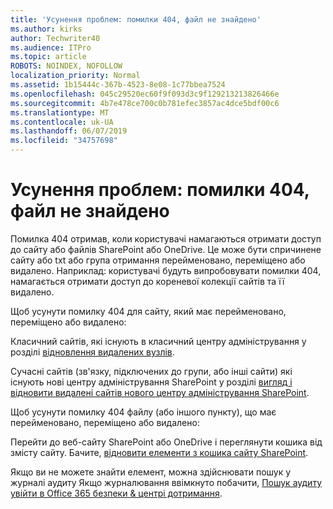 ```yaml
---
title: 'Усунення проблем: помилки 404, файл не знайдено'
ms.author: kirks
author: Techwriter40
ms.audience: ITPro
ms.topic: article
ROBOTS: NOINDEX, NOFOLLOW
localization_priority: Normal
ms.assetid: 1b15444c-367b-4523-8e08-1c77bbea7524
ms.openlocfilehash: 045c29520ec60f9f093d3c9f129213213826466e
ms.sourcegitcommit: 4b7e478ce700c0b781efec3857ac4dce5bdf00c6
ms.translationtype: MT
ms.contentlocale: uk-UA
ms.lasthandoff: 06/07/2019
ms.locfileid: "34757698"
---
```

# <a name="troubleshoot-error-404-file-not-found"></a>Усунення проблем: помилки 404, файл не знайдено

Помилка 404 отримав, коли користувачі намагаються отримати доступ до сайту або файлів SharePoint або OneDrive. Це може бути спричинене сайту або txt або група отримання перейменовано, переміщено або видалено. Наприклад: користувачі будуть випробовувати помилки 404, намагається отримати доступ до кореневої колекції сайтів та її видалено.

Щоб усунути помилку 404 для сайту, який має перейменовано, переміщено або видалено:

Класичний сайтів, які існують в класичний центру адміністрування у розділі [відновлення видалених вузлів](https://docs.microsoft.com/sharepoint/restore-deleted-site-collection).


Сучасні сайтів (зв'язку, підключених до групи, або інші сайти) які існують нові центру адміністрування SharePoint у розділі [вигляд і відновити видалені сайтів нового центру адміністрування SharePoint](https://docs.microsoft.com/sharepoint/restore-deleted-site-collection).

Щоб усунути помилку 404 файлу (або іншого пункту), що має перейменовано, переміщено або видалено:

Перейти до веб-сайту SharePoint або OneDrive і переглянути кошика від змісту сайту. Бачите, [відновити елементи з кошика сайту SharePoint](https://support.office.com/article/Restore-items-in-the-Recycle-Bin-of-a-SharePoint-site-6df466b6-55f2-4898-8d6e-c0dff851a0be#ID0EAADAAA=Online).

Якщо ви не можете знайти елемент, можна здійснювати пошук у журналі аудиту Якщо журналювання ввімкнуто побачити, [Пошук аудиту увійти в Office 365 безпеки & центрі дотримання](https://docs.microsoft.com/office365/securitycompliance/search-the-audit-log-in-security-and-compliance?redirectSourcePath=%252fclient%252fsearch-the-audit-log-in-the-office-365-security-compliance-center-0d4d0f35-390b-4518-800e-0c7ec95e946c).
